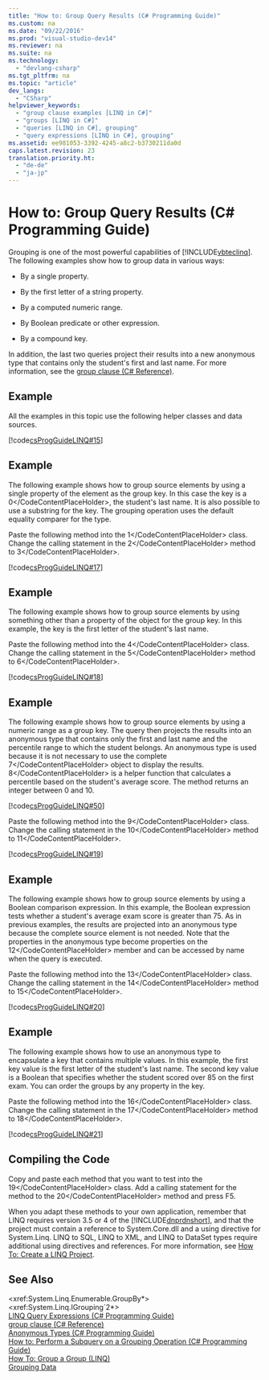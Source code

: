 ```yaml
---
title: "How to: Group Query Results (C# Programming Guide)"
ms.custom: na
ms.date: "09/22/2016"
ms.prod: "visual-studio-dev14"
ms.reviewer: na
ms.suite: na
ms.technology: 
  - "devlang-csharp"
ms.tgt_pltfrm: na
ms.topic: "article"
dev_langs: 
  - "CSharp"
helpviewer_keywords: 
  - "group clause examples [LINQ in C#]"
  - "groups [LINQ in C#]"
  - "queries [LINQ in C#], grouping"
  - "query expressions [LINQ in C#], grouping"
ms.assetid: ee981053-3392-4245-a8c2-b3730211da0d
caps.latest.revision: 23
translation.priority.ht: 
  - "de-de"
  - "ja-jp"
---
```

# How to: Group Query Results (C# Programming Guide)
Grouping is one of the most powerful capabilities of [!INCLUDE[vbteclinq](../vs140/includes/vbteclinq_md.md)]. The following examples show how to group data in various ways:  
  
-   By a single property.  
  
-   By the first letter of a string property.  
  
-   By a computed numeric range.  
  
-   By Boolean predicate or other expression.  
  
-   By a compound key.  
  
 In addition, the last two queries project their results into a new anonymous type that contains only the student's first and last name. For more information, see the [group clause (C# Reference)](../vs140/group-clause--csharp-reference-.md).  
  
## Example  
 All the examples in this topic use the following helper classes and data sources.  
  
 [!code[csProgGuideLINQ#15](../vs140/codesnippet/CSharp/how-to--group-query-results--csharp-programming-guide-_1.cs)]  
  
## Example  
 The following example shows how to group source elements by using a single property of the element as the group key. In this case the key is a <CodeContentPlaceHolder>0\</CodeContentPlaceHolder>, the student's last name. It is also possible to use a substring for the key. The grouping operation uses the default equality comparer for the type.  
  
 Paste the following method into the <CodeContentPlaceHolder>1\</CodeContentPlaceHolder> class. Change the calling statement in the <CodeContentPlaceHolder>2\</CodeContentPlaceHolder> method to <CodeContentPlaceHolder>3\</CodeContentPlaceHolder>.  
  
 [!code[csProgGuideLINQ#17](../vs140/codesnippet/CSharp/how-to--group-query-results--csharp-programming-guide-_2.cs)]  
  
## Example  
 The following example shows how to group source elements by using something other than a property of the object for the group key. In this example, the key is the first letter of the student's last name.  
  
 Paste the following method into the <CodeContentPlaceHolder>4\</CodeContentPlaceHolder> class. Change the calling statement in the <CodeContentPlaceHolder>5\</CodeContentPlaceHolder> method to <CodeContentPlaceHolder>6\</CodeContentPlaceHolder>.  
  
 [!code[csProgGuideLINQ#18](../vs140/codesnippet/CSharp/how-to--group-query-results--csharp-programming-guide-_3.cs)]  
  
## Example  
 The following example shows how to group source elements by using a numeric range as a group key. The query then projects the results into an anonymous type that contains only the first and last name and the percentile range to which the student belongs. An anonymous type is used because it is not necessary to use the complete <CodeContentPlaceHolder>7\</CodeContentPlaceHolder> object to display the results. <CodeContentPlaceHolder>8\</CodeContentPlaceHolder> is a helper function that calculates a percentile based on the student's average score. The method returns an integer between 0 and 10.  
  
 [!code[csProgGuideLINQ#50](../vs140/codesnippet/CSharp/how-to--group-query-results--csharp-programming-guide-_4.cs)]  
  
 Paste the following method into the <CodeContentPlaceHolder>9\</CodeContentPlaceHolder> class. Change the calling statement in the <CodeContentPlaceHolder>10\</CodeContentPlaceHolder> method to <CodeContentPlaceHolder>11\</CodeContentPlaceHolder>.  
  
 [!code[csProgGuideLINQ#19](../vs140/codesnippet/CSharp/how-to--group-query-results--csharp-programming-guide-_5.cs)]  
  
## Example  
 The following example shows how to group source elements by using a Boolean comparison expression. In this example, the Boolean expression tests whether a student's average exam score is greater than 75. As in previous examples, the results are projected into an anonymous type because the complete source element is not needed. Note that the properties in the anonymous type become properties on the <CodeContentPlaceHolder>12\</CodeContentPlaceHolder> member and can be accessed by name when the query is executed.  
  
 Paste the following method into the <CodeContentPlaceHolder>13\</CodeContentPlaceHolder> class. Change the calling statement in the <CodeContentPlaceHolder>14\</CodeContentPlaceHolder> method to <CodeContentPlaceHolder>15\</CodeContentPlaceHolder>.  
  
 [!code[csProgGuideLINQ#20](../vs140/codesnippet/CSharp/how-to--group-query-results--csharp-programming-guide-_6.cs)]  
  
## Example  
 The following example shows how to use an anonymous type to encapsulate a key that contains multiple values. In this example, the first key value is the first letter of the student's last name. The second key value is a Boolean that specifies whether the student scored over 85 on the first exam. You can order the groups by any property in the key.  
  
 Paste the following method into the <CodeContentPlaceHolder>16\</CodeContentPlaceHolder> class. Change the calling statement in the <CodeContentPlaceHolder>17\</CodeContentPlaceHolder> method to <CodeContentPlaceHolder>18\</CodeContentPlaceHolder>.  
  
 [!code[csProgGuideLINQ#21](../vs140/codesnippet/CSharp/how-to--group-query-results--csharp-programming-guide-_7.cs)]  
  
## Compiling the Code  
 Copy and paste each method that you want to test into the <CodeContentPlaceHolder>19\</CodeContentPlaceHolder> class. Add a calling statement for the method to the <CodeContentPlaceHolder>20\</CodeContentPlaceHolder> method and press F5.  
  
 When you adapt these methods to your own application, remember that LINQ requires version 3.5 or 4 of the [!INCLUDE[dnprdnshort](../vs140/includes/dnprdnshort_md.md)], and that the project must contain a reference to System.Core.dll and a using directive for System.Linq. LINQ to SQL, LINQ to XML, and LINQ to DataSet types require additional using directives and references. For more information, see [How To: Create a LINQ Project](../Topic/How%20to:%20Create%20a%20LINQ%20Project_deleted.md).  
  
## See Also  
 \<xref:System.Linq.Enumerable.GroupBy*>   
 \<xref:System.Linq.IGrouping`2*>   
 [LINQ Query Expressions (C# Programming Guide)](../vs140/linq-query-expressions--csharp-programming-guide-.md)   
 [group clause (C# Reference)](../vs140/group-clause--csharp-reference-.md)   
 [Anonymous Types (C# Programming Guide)](../vs140/anonymous-types--csharp-programming-guide-.md)   
 [How to: Perform a Subquery on a Grouping Operation (C# Programming Guide)](../vs140/how-to--perform-a-subquery-on-a-grouping-operation--csharp-programming-guide-.md)   
 [How To: Group a Group (LINQ)](../vs140/how-to--create-a-nested-group--csharp-programming-guide-.md)   
 [Grouping Data](../vs140/grouping-data.md)